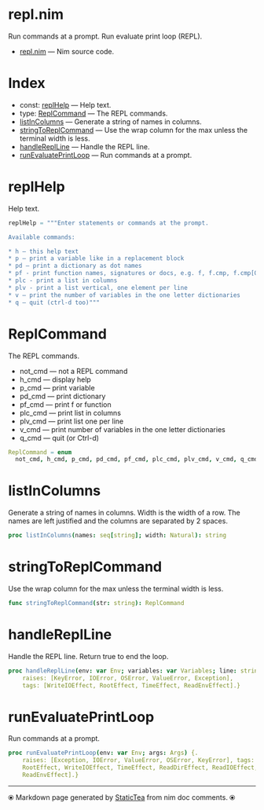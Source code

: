 # repl.nim

Run commands at a prompt.
Run evaluate print loop (REPL).


* [repl.nim](../src/repl.nim) &mdash; Nim source code.
# Index

* const: [replHelp](#replhelp) &mdash; Help text.
* type: [ReplCommand](#replcommand) &mdash; The REPL commands.
* [listInColumns](#listincolumns) &mdash; Generate a string of names in columns.
* [stringToReplCommand](#stringtoreplcommand) &mdash; Use the wrap column for the max unless the terminal width is less.
* [handleReplLine](#handlereplline) &mdash; Handle the REPL line.
* [runEvaluatePrintLoop](#runevaluateprintloop) &mdash; Run commands at a prompt.

# replHelp

Help text.


~~~nim
replHelp = """Enter statements or commands at the prompt.

Available commands:

* h — this help text
* p — print a variable like in a replacement block
* pd — print a dictionary as dot names
* pf - print function names, signatures or docs, e.g. f, f.cmp, f.cmp[0]
* plc - print a list in columns
* plv - print a list vertical, one element per line
* v — print the number of variables in the one letter dictionaries
* q — quit (ctrl-d too)"""
~~~

# ReplCommand

The REPL commands.

* not_cmd — not a REPL command
* h_cmd — display help
* p_cmd — print variable
* pd_cmd — print dictionary
* pf_cmd — print f or function
* plc_cmd — print list in columns
* plv_cmd — print list one per line
* v_cmd — print number of variables in the one letter dictionaries
* q_cmd — quit (or Ctrl-d)


~~~nim
ReplCommand = enum
  not_cmd, h_cmd, p_cmd, pd_cmd, pf_cmd, plc_cmd, plv_cmd, v_cmd, q_cmd
~~~

# listInColumns

Generate a string of names in columns.  Width is the width of a
row. The names are left justified and the columns are separated
by 2 spaces.


~~~nim
proc listInColumns(names: seq[string]; width: Natural): string
~~~

# stringToReplCommand

Use the wrap column for the max unless the terminal width is less.


~~~nim
func stringToReplCommand(str: string): ReplCommand
~~~

# handleReplLine

Handle the REPL line. Return true to end the loop.


~~~nim
proc handleReplLine(env: var Env; variables: var Variables; line: string): bool {.
    raises: [KeyError, IOError, OSError, ValueError, Exception],
    tags: [WriteIOEffect, RootEffect, TimeEffect, ReadEnvEffect].}
~~~

# runEvaluatePrintLoop

Run commands at a prompt.


~~~nim
proc runEvaluatePrintLoop(env: var Env; args: Args) {.
    raises: [Exception, IOError, ValueError, OSError, KeyError], tags: [
    RootEffect, WriteIOEffect, TimeEffect, ReadDirEffect, ReadIOEffect,
    ReadEnvEffect].}
~~~


---
⦿ Markdown page generated by [StaticTea](https://github.com/flenniken/statictea/) from nim doc comments. ⦿
